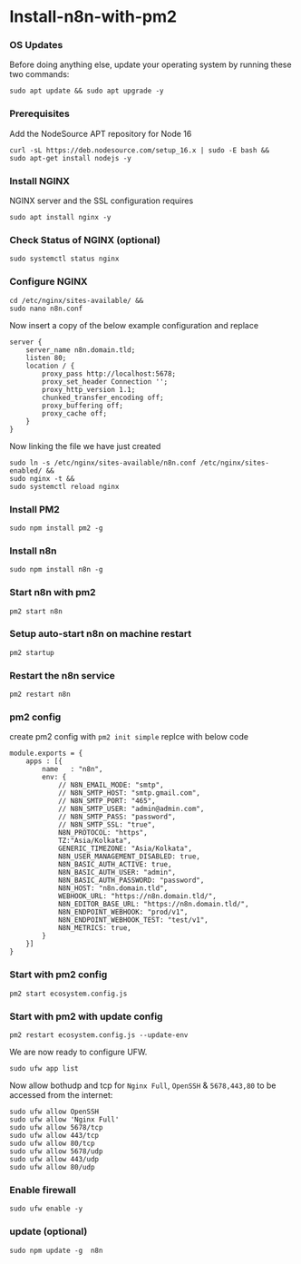 # Install-n8n-with-pm2

### OS Updates
Before doing anything else, update your operating system by running these two commands:
```
sudo apt update && sudo apt upgrade -y
```

### Prerequisites
Add the NodeSource APT repository for Node 16
```
curl -sL https://deb.nodesource.com/setup_16.x | sudo -E bash &&
sudo apt-get install nodejs -y
```

### Install NGINX
NGINX server and the SSL configuration requires
```
sudo apt install nginx -y
```

### Check Status of NGINX (optional)
```
sudo systemctl status nginx
```

### Configure NGINX
```
cd /etc/nginx/sites-available/ &&
sudo nano n8n.conf
```
Now insert a copy of the below example configuration and replace
```
server {
    server_name n8n.domain.tld;
    listen 80;
    location / {
        proxy_pass http://localhost:5678;
        proxy_set_header Connection '';
        proxy_http_version 1.1;
        chunked_transfer_encoding off;
        proxy_buffering off;
        proxy_cache off;
    }
}
```

Now linking the file we have just created
```
sudo ln -s /etc/nginx/sites-available/n8n.conf /etc/nginx/sites-enabled/ &&
sudo nginx -t &&
sudo systemctl reload nginx
```

### Install PM2
```
sudo npm install pm2 -g
```
### Install n8n
```
sudo npm install n8n -g
```
### Start n8n with pm2
```
pm2 start n8n
```
### Setup auto-start n8n on machine restart
```
pm2 startup
```

### Restart the n8n service
```
pm2 restart n8n
```

### pm2 config
create pm2 config with `pm2 init simple` replce with below code

```
module.exports = {
    apps : [{
        name   : "n8n",
        env: {
            // N8N_EMAIL_MODE: "smtp",
            // N8N_SMTP_HOST: "smtp.gmail.com",
            // N8N_SMTP_PORT: "465",
            // N8N_SMTP_USER: "admin@admin.com",
            // N8N_SMTP_PASS: "password",
            // N8N_SMTP_SSL: "true",
            N8N_PROTOCOL: "https",
            TZ:"Asia/Kolkata",
            GENERIC_TIMEZONE: "Asia/Kolkata",
            N8N_USER_MANAGEMENT_DISABLED: true,
            N8N_BASIC_AUTH_ACTIVE: true,
            N8N_BASIC_AUTH_USER: "admin",
            N8N_BASIC_AUTH_PASSWORD: "password",
            N8N_HOST: "n8n.domain.tld",
            WEBHOOK_URL: "https://n8n.domain.tld/",
            N8N_EDITOR_BASE_URL: "https://n8n.domain.tld/",
            N8N_ENDPOINT_WEBHOOK: "prod/v1",
            N8N_ENDPOINT_WEBHOOK_TEST: "test/v1",
            N8N_METRICS: true,
        }
    }]
}
```

### Start with pm2 config
```
pm2 start ecosystem.config.js
```

### Start with pm2 with update config
```
pm2 restart ecosystem.config.js --update-env
```

We are now ready to configure UFW.
```
sudo ufw app list
```

Now allow bothudp and tcp for `Nginx Full`, `OpenSSH` & `5678,443,80` to be accessed from the internet:
```
sudo ufw allow OpenSSH
sudo ufw allow 'Nginx Full'
sudo ufw allow 5678/tcp
sudo ufw allow 443/tcp
sudo ufw allow 80/tcp
sudo ufw allow 5678/udp
sudo ufw allow 443/udp
sudo ufw allow 80/udp
```

### Enable firewall
```
sudo ufw enable -y
```

### update (optional)
```
sudo npm update -g  n8n
```

